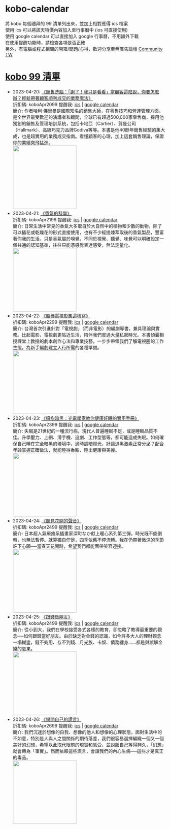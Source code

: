 # kobo-calendar
將 kobo 每個禮拜的 99 清單列出來，並加上相對應得 ics 檔案  
使用 ics 可以將該天特價內容加入至行事曆中 (ios 可直接使用)  
使用 google calendar 可以直接加入 google 行事曆，不用額外下載  
在使用提醒功能時，請檢查各項是否正確  
另外，有電腦或程式相關的開箱/問題/心得，歡迎分享至無廣告論壇 [Community TW](https://community.tw)

# [kobo 99 清單](https://www.kobo.com/zh/blog/weekly-dd99-2023-w17)
- 2023-04-20: [《銷售洗腦：「謝了！我只是看看」當顧客這麼說，你要怎麼辦？輕鬆帶著顧客順利成交的業務魔法》](https://www.kobo.com/tw/zh/ebook/C793SS9v_zWg0nBtZpLOCg?utm_source=twblog&utm_medium=list&utm_campaign=dd99_20230420)  
  折扣碼: koboApr2099 提醒我: [ics](ics/kobo-calendar-2023-04-20.ics) | [google calendar](https://www.google.com/calendar/render?action=TEMPLATE&text=KOBO99+%E3%80%8A%E9%8A%B7%E5%94%AE%E6%B4%97%E8%85%A6%EF%BC%9A%E3%80%8C%E8%AC%9D%E4%BA%86%EF%BC%81%E6%88%91%E5%8F%AA%E6%98%AF%E7%9C%8B%E7%9C%8B%E3%80%8D%E7%95%B6%E9%A1%A7%E5%AE%A2%E9%80%99%E9%BA%BC%E8%AA%AA%EF%BC%8C%E4%BD%A0%E8%A6%81%E6%80%8E%E9%BA%BC%E8%BE%A6%EF%BC%9F%E8%BC%95%E9%AC%86%E5%B8%B6%E8%91%97%E9%A1%A7%E5%AE%A2%E9%A0%86%E5%88%A9%E6%88%90%E4%BA%A4%E7%9A%84%E6%A5%AD%E5%8B%99%E9%AD%94%E6%B3%95%E3%80%8B&details=%E9%80%A3%E7%B5%90%3A+https%3A%2F%2Fwww.kobo.com%2Ftw%2Fzh%2Febook%2FC793SS9v_zWg0nBtZpLOCg%3Futm_source%3Dtwblog%26utm_medium%3Dlist%26utm_campaign%3Ddd99_20230420+%E5%84%AA%E6%83%A0%E7%A2%BC%3A+koboApr2099&dates=20230420T000000%2F20230420T235900&ctz=Asia/Taipei)  
  簡介: 作者哈利‧佛里曼是國際知名的銷售大師，在零售技巧和營運管理方面，是全世界最受歡迎的演講者和顧問，全球已有超過500,000家零售商，採用他獨創的銷售及管理培訓系統，包括卡地亞（Cartier）、賀曼公司（Hallmark）、高級巧克力品牌Godiva等等。本書是他40餘年銷售經驗的集大成，也是超實用的業務成交指南。看懂顧客的心理，加上這套銷售理論，保證你的業績突飛猛進。  
  <img width="200" src="https://news.objects.frb.io/transforms/bookcoversfb/811492/銷售洗腦：「謝了！我只是看看」當顧客這麼說，你要怎麼辦？輕鬆帶著顧客順利成交的業務魔法_9b7caa11f5ab43e798472d7a3a255437.jpg">
- 2023-04-21: [《香氣的科學》](https://www.kobo.com/tw/zh/ebook/fPbJbYrNrzyMNu5cX2Wpqg?utm_source=twblog&utm_medium=list&utm_campaign=dd99_20230421)  
  折扣碼: koboApr2199 提醒我: [ics](ics/kobo-calendar-2023-04-21.ics) | [google calendar](https://www.google.com/calendar/render?action=TEMPLATE&text=KOBO99+%E3%80%8A%E9%A6%99%E6%B0%A3%E7%9A%84%E7%A7%91%E5%AD%B8%E3%80%8B&details=%E9%80%A3%E7%B5%90%3A+https%3A%2F%2Fwww.kobo.com%2Ftw%2Fzh%2Febook%2FfPbJbYrNrzyMNu5cX2Wpqg%3Futm_source%3Dtwblog%26utm_medium%3Dlist%26utm_campaign%3Ddd99_20230421+%E5%84%AA%E6%83%A0%E7%A2%BC%3A+koboApr2199&dates=20230421T000000%2F20230421T235900&ctz=Asia/Taipei)  
  簡介: 日常生活中常見的香氣大多取自於大自然中的植物和少數的動物，除了可以插花或乾燥花的形式直接使用，也有不少經提煉萃取後的香氣製品，豐富著你我的生活。只是香氣屬於嗅覺，不同於視覺、聽覺、味覺可以明確設定一個共通的認知基準，往往只能憑感覺表達感受，無法定量化。  
  <img width="200" src="https://news.objects.frb.io/transforms/bookcoversfb/811675/香氣的科學_9b7caa11f5ab43e798472d7a3a255437.jpg">
- 2023-04-22: [《超棒電視影集這樣寫》](https://www.kobo.com/tw/zh/ebook/1uycPt_61TeY1dIHYppK7g?utm_source=twblog&utm_medium=list&utm_campaign=dd99_20230422)  
  折扣碼: koboApr2299 提醒我: [ics](ics/kobo-calendar-2023-04-22.ics) | [google calendar](https://www.google.com/calendar/render?action=TEMPLATE&text=KOBO99+%E3%80%8A%E8%B6%85%E6%A3%92%E9%9B%BB%E8%A6%96%E5%BD%B1%E9%9B%86%E9%80%99%E6%A8%A3%E5%AF%AB%E3%80%8B&details=%E9%80%A3%E7%B5%90%3A+https%3A%2F%2Fwww.kobo.com%2Ftw%2Fzh%2Febook%2F1uycPt_61TeY1dIHYppK7g%3Futm_source%3Dtwblog%26utm_medium%3Dlist%26utm_campaign%3Ddd99_20230422+%E5%84%AA%E6%83%A0%E7%A2%BC%3A+koboApr2299&dates=20230422T000000%2F20230422T235900&ctz=Asia/Taipei)  
  簡介: 台灣首次引進針對「電視劇」（而非電影）的編劇專書，兼具理論與實務。比起電影，電視劇更貼近生活，陪伴我們度過大量私密時光。本書傾囊相授課堂上教授的劇本創作心法和專業技藝，一步步帶領我們了解電視圈的工作生態，為新手編劇建立入行所需的各種準備。  
  <img width="200" src="https://news.objects.frb.io/transforms/bookcoversfb/811928/超棒電視影集這樣寫_9b7caa11f5ab43e798472d7a3a255437.jpg">
- 2023-04-23: [《擁抱暗黑：光電學家教你健康好眠的實用手冊》](https://www.kobo.com/tw/zh/ebook/DHi9pcsgSTq1hpeqKvSvQw?utm_source=twblog&utm_medium=list&utm_campaign=dd99_20230423)  
  折扣碼: koboApr2399 提醒我: [ics](ics/kobo-calendar-2023-04-23.ics) | [google calendar](https://www.google.com/calendar/render?action=TEMPLATE&text=KOBO99+%E3%80%8A%E6%93%81%E6%8A%B1%E6%9A%97%E9%BB%91%EF%BC%9A%E5%85%89%E9%9B%BB%E5%AD%B8%E5%AE%B6%E6%95%99%E4%BD%A0%E5%81%A5%E5%BA%B7%E5%A5%BD%E7%9C%A0%E7%9A%84%E5%AF%A6%E7%94%A8%E6%89%8B%E5%86%8A%E3%80%8B&details=%E9%80%A3%E7%B5%90%3A+https%3A%2F%2Fwww.kobo.com%2Ftw%2Fzh%2Febook%2FDHi9pcsgSTq1hpeqKvSvQw%3Futm_source%3Dtwblog%26utm_medium%3Dlist%26utm_campaign%3Ddd99_20230423+%E5%84%AA%E6%83%A0%E7%A2%BC%3A+koboApr2399&dates=20230423T000000%2F20230423T235900&ctz=Asia/Taipei)  
  簡介: 失眠是21世紀的一種流行病，現代人普遍睡眠不足，或是睡眠品質不佳。升學壓力、上網、滑手機、追劇、工作型態等，都可能造成失眠。如何確保自己睡在完全暗黑的環境中，適時調暗燈光，好讓退黑激素正常分泌？配合年齡掌握正確做法，就能睡得香甜、睡出健康與美麗。  
  <img width="200" src="https://news.objects.frb.io/transforms/bookcoversfb/812013/擁抱暗黑：光電學家教你健康好眠的實用手冊_9b7caa11f5ab43e798472d7a3a255437.jpg">
- 2023-04-24: [《聽見花開的聲音》](https://www.kobo.com/tw/zh/ebook/WgRlD96-iT-HkTRCjEReEQ?utm_source=twblog&utm_medium=list&utm_campaign=dd99_20230424)  
  折扣碼: koboApr2499 提醒我: [ics](ics/kobo-calendar-2023-04-24.ics) | [google calendar](https://www.google.com/calendar/render?action=TEMPLATE&text=KOBO99+%E3%80%8A%E8%81%BD%E8%A6%8B%E8%8A%B1%E9%96%8B%E7%9A%84%E8%81%B2%E9%9F%B3%E3%80%8B&details=%E9%80%A3%E7%B5%90%3A+https%3A%2F%2Fwww.kobo.com%2Ftw%2Fzh%2Febook%2FWgRlD96-iT-HkTRCjEReEQ%3Futm_source%3Dtwblog%26utm_medium%3Dlist%26utm_campaign%3Ddd99_20230424+%E5%84%AA%E6%83%A0%E7%A2%BC%3A+koboApr2499&dates=20230424T000000%2F20230424T235900&ctz=Asia/Taipei)  
  簡介: 日本超人氣療癒系插畫家深町なか獻上暖心系列第三彈。時光既不能倒轉，也無法暫停。就算獨自佇足，四季依舊不停流轉。我在仍帶著微涼的季節許下心願──當春天花開時，希望我們都能面帶笑容迎接。  
  <img width="200" src="https://news.objects.frb.io/transforms/bookcoversfb/812308/聽見花開的聲音_9b7caa11f5ab43e798472d7a3a255437.jpg">
- 2023-04-25: [《跟錢做朋友》](https://www.kobo.com/tw/zh/ebook/1qx3gdp9hTGns7guWNA8yQ?utm_source=twblog&utm_medium=list&utm_campaign=dd99_20230425)  
  折扣碼: koboApr2499 提醒我: [ics](ics/kobo-calendar-2023-04-25.ics) | [google calendar](https://www.google.com/calendar/render?action=TEMPLATE&text=KOBO99+%E3%80%8A%E8%B7%9F%E9%8C%A2%E5%81%9A%E6%9C%8B%E5%8F%8B%E3%80%8B&details=%E9%80%A3%E7%B5%90%3A+https%3A%2F%2Fwww.kobo.com%2Ftw%2Fzh%2Febook%2F1qx3gdp9hTGns7guWNA8yQ%3Futm_source%3Dtwblog%26utm_medium%3Dlist%26utm_campaign%3Ddd99_20230425+%E5%84%AA%E6%83%A0%E7%A2%BC%3A+koboApr2499&dates=20230425T000000%2F20230425T235900&ctz=Asia/Taipei)  
  簡介: 從小到大，我們在學校接受各式各樣的教育，卻忽略了教導最重要的觀念──如何跟錢當好朋友。由於缺乏對金錢的認識，如今許多大人的理財觀念一塌糊塗，錢不夠用、存不到錢、月光族、卡奴、債務纏身……都是與誤解金錢的惡果。  
  <img width="200" src="https://news.objects.frb.io/transforms/bookcoversfb/812675/跟錢做朋友_9b7caa11f5ab43e798472d7a3a255437.jpg">
- 2023-04-26: [《揭開自己的謊言》](https://www.kobo.com/tw/zh/ebook/m08TDL_BIziTPBuf4R_peA?utm_source=twblog&utm_medium=list&utm_campaign=dd99_20230426)  
  折扣碼: koboApr2699 提醒我: [ics](ics/kobo-calendar-2023-04-26.ics) | [google calendar](https://www.google.com/calendar/render?action=TEMPLATE&text=KOBO99+%E3%80%8A%E6%8F%AD%E9%96%8B%E8%87%AA%E5%B7%B1%E7%9A%84%E8%AC%8A%E8%A8%80%E3%80%8B&details=%E9%80%A3%E7%B5%90%3A+https%3A%2F%2Fwww.kobo.com%2Ftw%2Fzh%2Febook%2Fm08TDL_BIziTPBuf4R_peA%3Futm_source%3Dtwblog%26utm_medium%3Dlist%26utm_campaign%3Ddd99_20230426+%E5%84%AA%E6%83%A0%E7%A2%BC%3A+koboApr2699&dates=20230426T000000%2F20230426T235900&ctz=Asia/Taipei)  
  簡介: 我們沉迷於想像的自我、想像的他人和想像的心理狀態，面對生活中的不如意，特別是人與人之間關係的期待落差，我們很容易選擇編織一個又一個美好的幻想，希望以此取代眼前的現實和感受，並說服自己等得夠久，「幻想」就會轉為「事實」。然而依賴這些謊言，會讓我們的內心生病──這些才是真正的毒品。  
  <img width="200" src="https://news.objects.frb.io/transforms/bookcoversfb/812659/揭開自己的謊言_9b7caa11f5ab43e798472d7a3a255437.jpg">
